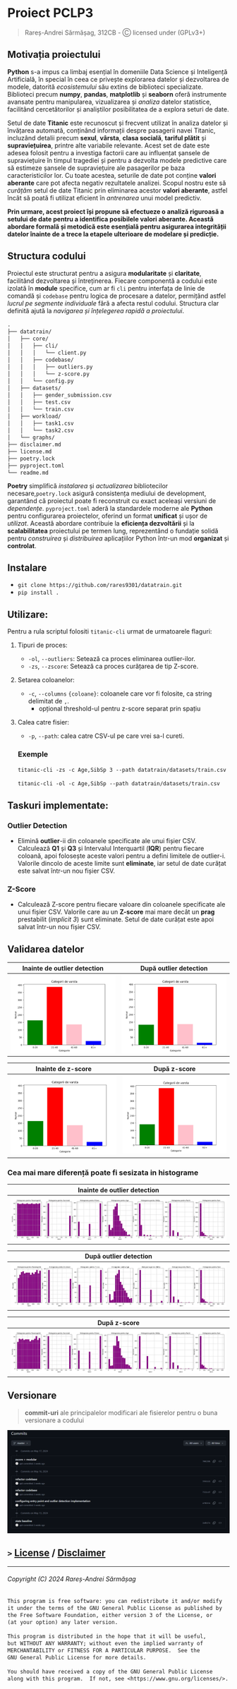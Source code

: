 # Proiect PCLP3
> Rareș-Andrei Sărmășag, 312CB - Ⓒ licensed under (GPLv3+)

## Motivația proiectului

**Python** s-a impus ca limbaj esențial în domeniile Data Science și Inteligență Artificială, în special în ceea ce 
privește explorarea datelor și dezvoltarea de modele, datorită _ecosistemului_ său extins de biblioteci specializate. 
Biblioteci precum **numpy**, **pandas**, **matplotlib** și **seaborn** oferă instrumente avansate pentru manipularea, 
vizualizarea și _analiza_ datelor statistice, facilitând cercetătorilor și analiștilor posibilitatea de a explora seturi
de date.

Setul de date **Titanic** este recunoscut și frecvent utilizat în analiza datelor și învățarea automată, conținând 
informații despre pasagerii navei Titanic, incluzând detalii precum **sexul**, **vârsta**, **clasa socială**, 
**tariful plătit** și **supraviețuirea**, printre alte variabile relevante. Acest set de date este adesea folosit pentru
a investiga factorii care au influențat șansele de supraviețuire în timpul tragediei și pentru a dezvolta modele 
predictive care să estimeze șansele de supraviețuire ale pasagerilor pe baza caracteristicilor lor. Cu toate acestea, 
seturile de date pot conține **valori aberante** care pot afecta negativ rezultatele analizei. Scopul nostru este să 
_curățăm_ setul de date Titanic prin eliminarea acestor **valori aberante**, astfel încât să poată fi utilizat eficient 
în _antrenarea_ unui model predictiv.

**Prin urmare, acest proiect își propune să efectueze o analiză riguroasă a setului de date pentru a identifica 
posibilele valori aberante. Această abordare formală și metodică este esențială pentru asigurarea integrității datelor 
înainte de a trece la etapele ulterioare de modelare și predicție.**

## Structura codului

Proiectul este structurat pentru a asigura **modularitate** și **claritate**, facilitând dezvoltarea și întreținerea. 
Fiecare componentă a codului este izolată în **module** specifice, cum ar fi `cli` pentru interfața de linie de comandă 
și `codebase` pentru logica de procesare a datelor, permițând astfel _lucrul pe segmente individuale_ fără a afecta 
restul codului. Structura clar definită ajută la _navigarea și înțelegerea rapidă a proiectului_.
```
.
├── datatrain/
│   ├── core/
│   │   ├── cli/
│   │   │   └── client.py
│   │   ├── codebase/
│   │   │   ├── outliers.py
│   │   │   └── z-score.py
│   │   └── config.py
│   ├── datasets/
│   │   ├── gender_submission.csv
│   │   ├── test.csv
│   │   └── train.csv
│   ├── workload/
│   │   ├── task1.csv
│   │   └── task2.csv
│   └── graphs/
├── disclaimer.md
├── license.md
├── poetry.lock
├── pyproject.toml
└── readme.md
```

**Poetry** simplifică _instalarea_ și _actualizarea_ bibliotecilor necesare,`poetry.lock` asigură consistența mediului 
de development, garantând că proiectul poate fi reconstruit cu exact aceleași versiuni de _dependențe_. `pyproject.toml`
aderă la standardele moderne ale **Python** pentru configurarea proiectelor, oferind un format **unificat** și ușor de 
_utilizat_. Această abordare contribuie la **eficiența dezvoltării** și la **scalabilitatea** proiectului pe termen lung,
reprezentând o fundație solidă pentru _construirea_ și _distribuirea_ aplicațiilor Python într-un mod **organizat** și 
**controlat**.

## Instalare
+ ``git clone https://github.com/rares9301/datatrain.git``
+ ``pip install .``

## Utilizare:
Pentru a rula scriptul folositi `titanic-cli` urmat de urmatoarele flaguri: 
1. Tipuri de proces:
   - `-ol`, `--outliers`: Setează ca proces eliminarea outlier-ilor.
   - `-zs`, `--zscore`: Setează ca proces curățarea de tip Z-score.
2. Setarea coloanelor:
   - `-c`, `--columns` `{coloane}`: coloanele care vor fi folosite, ca string delimitat de `,`.
     - opțional threshold-ul pentru z-score separat prin spațiu
3. Calea catre fisier:
   - `-p`, `--path`: calea catre CSV-ul pe care vrei sa-l cureti.

    ### Exemple
    ``titanic-cli -zs -c Age,SibSp 3 --path datatrain/datasets/train.csv``

    ``titanic-cli -ol -c Age,SibSp --path datatrain/datasets/train.csv``

## Taskuri implementate:

### Outlier Detection 
 + Elimină **outlier**-ii din coloanele specificate ale unui fișier CSV. Calculează **Q1** și **Q3** și Intervalul 
Interquartil (**IQR**) pentru fiecare coloană, apoi folosește aceste valori pentru a defini limitele de outlier-i. 
Valorile dincolo de aceste limite sunt **eliminate**, iar setul de date curățat este salvat într-un nou fișier CSV.

### Z-Score 
 + Calculează Z-score pentru fiecare valoare din coloanele specificate ale unui fișier CSV. Valorile care au un **Z-score**
mai mare decât un **prag** prestabilit (_implicit 3_) sunt eliminate. Setul de date curățat este apoi salvat într-un nou 
fișier CSV.

## Validarea datelor 

| Inainte de **outlier detection**       | După **outlier detection**             |
|----------------------------------------|----------------------------------------|
| ![before](datatrain/graphs/before.png) | ![after1](datatrain/graphs/after1.png) |

| Inainte de **z-score**                 | După **z-score**                       |
|----------------------------------------|----------------------------------------|
| ![before](datatrain/graphs/before.png) | ![after1](datatrain/graphs/after2.png) |


### Cea mai mare diferență poate fi sesizata in histograme

| Inainte de **outlier detection**           | 
|--------------------------------------------|
| ![before](datatrain/graphs/before-all.png) |

| După **outlier detection**                     | 
|------------------------------------------------|
| ![after1-all](datatrain/graphs/after-all1.png) |

| După **z-score**                               | 
|------------------------------------------------|
| ![after1-all](datatrain/graphs/after-all2.png) |


## Versionare

>  **commit-uri** ale principalelor modificari ale fisierelor pentru o buna versionare a codului

![commits](metrics.png)


## `>` [License](license.md) / [Disclaimer](disclaimer.md) 

---
###### _Copyright (C)_ 2024  Rareș-Andrei Sărmășag

    This program is free software: you can redistribute it and/or modify
    it under the terms of the GNU General Public License as published by
    the Free Software Foundation, either version 3 of the License, or
    (at your option) any later version.

    This program is distributed in the hope that it will be useful,
    but WITHOUT ANY WARRANTY; without even the implied warranty of
    MERCHANTABILITY or FITNESS FOR A PARTICULAR PURPOSE.  See the
    GNU General Public License for more details.

    You should have received a copy of the GNU General Public License
    along with this program.  If not, see <https://www.gnu.org/licenses/>.
